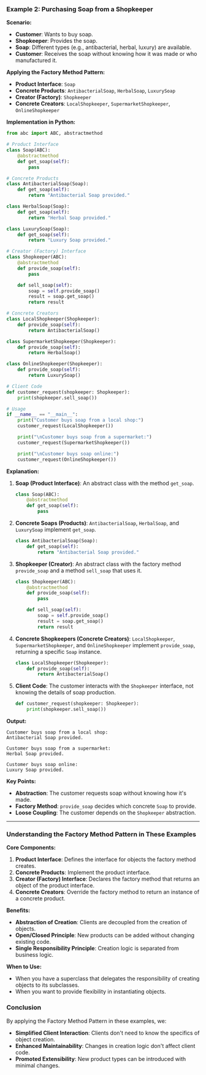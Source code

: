 
### **Example 2: Purchasing Soap from a Shopkeeper**

**Scenario:**

- **Customer**: Wants to buy soap.
- **Shopkeeper**: Provides the soap.
- **Soap**: Different types (e.g., antibacterial, herbal, luxury) are available.
- **Customer**: Receives the soap without knowing how it was made or who manufactured it.

**Applying the Factory Method Pattern:**

- **Product Interface**: `Soap`
- **Concrete Products**: `AntibacterialSoap`, `HerbalSoap`, `LuxurySoap`
- **Creator (Factory)**: `Shopkeeper`
- **Concrete Creators**: `LocalShopkeeper`, `SupermarketShopkeeper`, `OnlineShopkeeper`

**Implementation in Python:**

```python
from abc import ABC, abstractmethod

# Product Interface
class Soap(ABC):
    @abstractmethod
    def get_soap(self):
        pass

# Concrete Products
class AntibacterialSoap(Soap):
    def get_soap(self):
        return "Antibacterial Soap provided."

class HerbalSoap(Soap):
    def get_soap(self):
        return "Herbal Soap provided."

class LuxurySoap(Soap):
    def get_soap(self):
        return "Luxury Soap provided."

# Creator (Factory) Interface
class Shopkeeper(ABC):
    @abstractmethod
    def provide_soap(self):
        pass

    def sell_soap(self):
        soap = self.provide_soap()
        result = soap.get_soap()
        return result

# Concrete Creators
class LocalShopkeeper(Shopkeeper):
    def provide_soap(self):
        return AntibacterialSoap()

class SupermarketShopkeeper(Shopkeeper):
    def provide_soap(self):
        return HerbalSoap()

class OnlineShopkeeper(Shopkeeper):
    def provide_soap(self):
        return LuxurySoap()

# Client Code
def customer_request(shopkeeper: Shopkeeper):
    print(shopkeeper.sell_soap())

# Usage
if __name__ == "__main__":
    print("Customer buys soap from a local shop:")
    customer_request(LocalShopkeeper())

    print("\nCustomer buys soap from a supermarket:")
    customer_request(SupermarketShopkeeper())

    print("\nCustomer buys soap online:")
    customer_request(OnlineShopkeeper())
```

**Explanation:**

1. **Soap (Product Interface)**: An abstract class with the method `get_soap`.
   ```python
   class Soap(ABC):
       @abstractmethod
       def get_soap(self):
           pass
   ```
2. **Concrete Soaps (Products)**: `AntibacterialSoap`, `HerbalSoap`, and `LuxurySoap` implement `get_soap`.
   ```python
   class AntibacterialSoap(Soap):
       def get_soap(self):
           return "Antibacterial Soap provided."
   ```
3. **Shopkeeper (Creator)**: An abstract class with the factory method `provide_soap` and a method `sell_soap` that uses it.
   ```python
   class Shopkeeper(ABC):
       @abstractmethod
       def provide_soap(self):
           pass

       def sell_soap(self):
           soap = self.provide_soap()
           result = soap.get_soap()
           return result
   ```
4. **Concrete Shopkeepers (Concrete Creators)**: `LocalShopkeeper`, `SupermarketShopkeeper`, and `OnlineShopkeeper` implement `provide_soap`, returning a specific `Soap` instance.
   ```python
   class LocalShopkeeper(Shopkeeper):
       def provide_soap(self):
           return AntibacterialSoap()
   ```
5. **Client Code**: The customer interacts with the `Shopkeeper` interface, not knowing the details of soap production.
   ```python
   def customer_request(shopkeeper: Shopkeeper):
       print(shopkeeper.sell_soap())
   ```

**Output:**

```
Customer buys soap from a local shop:
Antibacterial Soap provided.

Customer buys soap from a supermarket:
Herbal Soap provided.

Customer buys soap online:
Luxury Soap provided.
```

**Key Points:**

- **Abstraction**: The customer requests soap without knowing how it's made.
- **Factory Method**: `provide_soap` decides which concrete `Soap` to provide.
- **Loose Coupling**: The customer depends on the `Shopkeeper` abstraction.

---

### **Understanding the Factory Method Pattern in These Examples**

**Core Components:**

1. **Product Interface**: Defines the interface for objects the factory method creates.
2. **Concrete Products**: Implement the product interface.
3. **Creator (Factory) Interface**: Declares the factory method that returns an object of the product interface.
4. **Concrete Creators**: Override the factory method to return an instance of a concrete product.

**Benefits:**

- **Abstraction of Creation**: Clients are decoupled from the creation of objects.
- **Open/Closed Principle**: New products can be added without changing existing code.
- **Single Responsibility Principle**: Creation logic is separated from business logic.

**When to Use:**

- When you have a superclass that delegates the responsibility of creating objects to its subclasses.
- When you want to provide flexibility in instantiating objects.

### **Conclusion**

By applying the Factory Method Pattern in these examples, we:

- **Simplified Client Interaction**: Clients don't need to know the specifics of object creation.
- **Enhanced Maintainability**: Changes in creation logic don't affect client code.
- **Promoted Extensibility**: New product types can be introduced with minimal changes.
